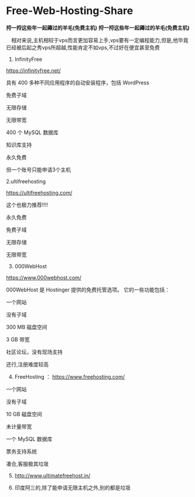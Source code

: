 # Free-Web-Hosting-Share
__捋一捋这些年一起薅过的羊毛(免费主机)__
__捋一捋这些年一起薅过的羊毛(免费主机)__




　相对来说,主机相较于vps而言更加容易上手,vps要有一定编程能力,但是,他毕竟已经被后起之秀vps所超越,性能肯定不如vps,不过好在便宜甚至免费
 
 
 1. InfinityFree

https://infinityfree.net/


具有 400 多种不同应用程序的自动安装程序，包括 WordPress

免费子域

无限存储

无限带宽

400 个 MySQL 数据库

知识库支持

永久免费


但一个账号只能申请3个主机


2.ultifreehosting

https://ultifreehosting.com/


这个也极力推荐!!!!

永久免费

免费子域

无限存储

无限带宽



3. 000WebHost

https://www.000webhost.com/


000WebHost 是 Hostinger 提供的免费托管选项。 它的一些功能包括：

一个网站

没有子域

300 MB 磁盘空间

3 GB 带宽


社区论坛，没有现场支持

还行,注册难度较高


4. FreeHosting 
：
https://www.freehosting.com/


一个网站

没有子域

10 GB 磁盘空间

未计量带宽

一个 MySQL 数据库

票务支持系统

凑合,客服极其垃圾


5. http://www.ultimatefreehost.in/


7. 印度阿三的,除了能申请无限主机之外,别的都是垃圾

